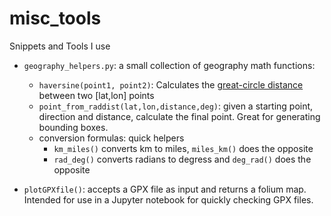 # misc_tools
Snippets and Tools I use


- `geography_helpers.py`: a small collection of geography math functions:
	- `haversine(point1, point2)`: Calculates the [great-circle distance](https://en.wikipedia.org/wiki/Haversine_formula) between two [lat,lon] points
	- `point_from_raddist(lat,lon,distance,deg)`: given a starting point, direction and distance, calculate the final point. Great for generating bounding boxes.
	- conversion formulas: quick helpers
		- `km_miles()` converts km to miles, `miles_km()` does the opposite
		- `rad_deg()` converts radians to degress and `deg_rad()` does the opposite
		
- `plotGPXfile()`: accepts a GPX file as input and returns a folium map. Intended for use in a Jupyter notebook for quickly checking GPX files.
